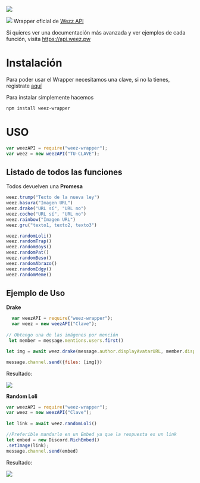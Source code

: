 ![](https://i.imgur.com/PRfsYKP.png)

![](https://travis-ci.org/botsdemanu/weez.svg?branch=master)
Wrapper oficial de [Wezz API](https://www.weez.pw "Wezz API")

Si quieres ver una documentación más avanzada y ver ejemplos de cada función, visita https://api.weez.pw

# Instalación
Para poder usar el Wrapper necesitamos una clave, si no la tienes, registrate [aquí](https://www.weez.pw "aquí")

Para instalar simplemente hacemos

```bash
npm install weez-wrapper
```



# USO

```js
var weezAPI = require("weez-wrapper");
var weez = new weezAPI("TU-CLAVE");
```
## Listado de todos las funciones
Todos devuelven una **Promesa**
```js
weez.trump("Texto de la nueva ley")
weez.basura("Imagen URL")
weez.drake("URL sí", "URL no")
weez.coche("URL sí", "URL no")
weez.rainbow("Imagen URL")
weez.gru("texto1, texto2, texto3")

weez.randomLoli()
weez.randomTrap()
weez.randomBoys()
weez.randomPat()
weez.randomBeso()
weez.randomAbrazo()
weez.randomEdgy()
weez.randomMeme()
```

## Ejemplo de Uso

**Drake**
```js
  var weezAPI = require("weez-wrapper");
  var weez = new weezAPI("Clave");
  
// Obtengo una de las imágenes por mención
 let member = message.mentions.users.first()

let img = await weez.drake(message.author.displayAvatarURL, member.displayAvatarURL)

message.channel.send({files: [img]})
```
Resultado:

![](https://blobscdn.gitbook.com/v0/b/gitbook-28427.appspot.com/o/assets%2F-LSlbQwSYkL8QUnuee99%2F-LTDD6OQnCVaMq5lh92E%2F-LTDDvBjUqF_Gird1PwI%2Frsz_1drakee.jpg?alt=media&token=cd357e32-9eb6-4d73-b380-44cb63fcfd14)


**Random Loli**
```js
var weezAPI = require("weez-wrapper");
var weez = new weezAPI("Clave");
  
let link = await weez.randomLoli()

//Preferible mandarlo en un Embed ya que la respuesta es un link
let embed = new Discord.RichEmbed()
.setImage(link);
message.channel.send(embed)
```
Resultado:

![](https://i.gyazo.com/87e511c0efee8e804b8c3ff7b63cd169.png)
